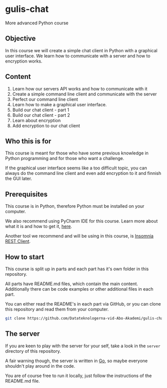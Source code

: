 # gulis-chat

More advanced Python course

## Objective

In this course we will create a simple chat client in Python with a graphical user interface.
We learn how to communicate with a server and how to encryption works.

## Content

1. Learn how our servers API works and how to communicate with it
2. Create a simple command line client and communicate with the server
3. Perfect our command line client
4. Learn how to make a graphical user interface.
5. Build our chat client - part 1
6. Build our chat client - part 2
7. Learn about encryption
8. Add encryption to our chat client

## Who this is for

This course is meant for those who have some previous knowledge in Python programming and for those who want a challenge.

If the graphical user interface seems like a too difficult topic, you can always do the command line client and even add encryption to it and finnish the GUI later.

## Prerequisites

This course is in Python, therefore Python must be installed on your computer.

We also recommend using PyCharm IDE for this course. Learn more about what it is and how to get it, [here](https://datateknologerna-vid-abo-akademi.github.io/gulis/TOOLS.html#jetbrains).

Another tool we recommend and will be using in this course, is [Insomnia REST Client](https://insomnia.rest).

## How to start

This course is split up in parts and each part has it's own folder in this repository.

All parts have README.md files, which contain the main content. Additionally there can be code examples or other additional files in each part.

You can either read the README's in each part via GitHub, or you can clone this repository and read them from your computer.

````sh
git clone https://github.com/Datateknologerna-vid-Abo-Akademi/gulis-chat
````

## The server

If you are keen to play with the server for your self, take a look in the `server` directory of this repository.

A fair warning though, the server is written in [Go](https://golang.org), so maybe everyone shouldn't play around in the code.

You are of course free to run it locally, just follow the instructions of the README.md file.